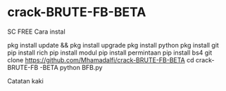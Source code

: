 # crack-BRUTE-FB-BETA
SC FREE
Cara instal

pkg install update && pkg install upgrade
pkg install python
pkg install git
pip install rich
pip install modul
pip install permintaan
pip install bs4
git clone https://github.com/Mhamadalfi/crack-BRUTE-FB-BETA
cd crack-BRUTE-FB -BETA
python BFB.py

Catatan kaki
